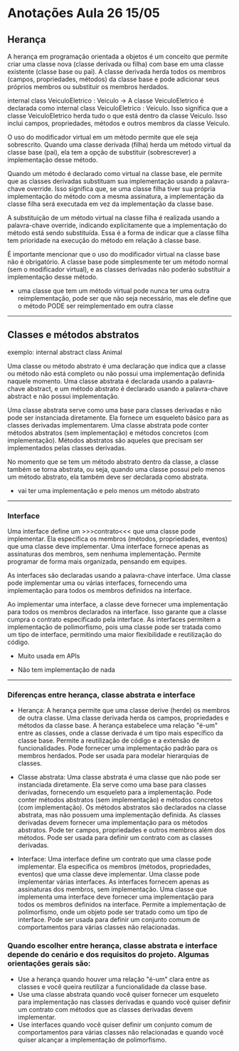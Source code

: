 # Anotações Aula 26 15/05

## Herança

A herança em programação orientada a objetos é um conceito que permite criar uma classe nova (classe derivada ou filha) com base em uma classe existente (classe base ou pai). A classe derivada herda todos os membros (campos, propriedades, métodos) da classe base e pode adicionar seus próprios membros ou substituir os membros herdados.

internal class VeiculoEletrico : Veiculo -> A classe VeiculoEletrico é declarada como internal class VeiculoEletrico : Veiculo. Isso significa que a classe VeiculoEletrico herda tudo o que está dentro da classe Veiculo. Isso inclui campos, propriedades, métodos e outros membros da classe Veiculo.

O uso do modificador virtual em um método permite que ele seja sobrescrito. Quando uma classe derivada (filha) herda um método virtual da classe base (pai), ela tem a opção de substituir (sobrescrever) a implementação desse método.

Quando um método é declarado como virtual na classe base, ele permite que as classes derivadas substituam sua implementação usando a palavra-chave override. Isso significa que, se uma classe filha tiver sua própria implementação do método com a mesma assinatura, a implementação da classe filha será executada em vez da implementação da classe base.

A substituição de um método virtual na classe filha é realizada usando a palavra-chave override, indicando explicitamente que a implementação do método está sendo substituída. Essa é a forma de indicar que a classe filha tem prioridade na execução do método em relação à classe base.

É importante mencionar que o uso do modificador virtual na classe base não é obrigatório. A classe base pode simplesmente ter um método normal (sem o modificador virtual), e as classes derivadas não poderão substituir a implementação desse método.

- uma classe que tem um método virtual pode nunca ter uma outra reimplementação, pode ser que não seja necessário, mas ele define que o método PODE ser reimplementado em outra classe

---

## Classes e métodos abstratos

exemplo: internal abstract class Animal

Uma classe ou método abstrato é uma declaração que indica que a classe ou método não está completo ou não possui uma implementação definida naquele momento. Uma classe abstrata é declarada usando a palavra-chave abstract, e um método abstrato é declarado usando a palavra-chave abstract e não possui implementação.

Uma classe abstrata serve como uma base para classes derivadas e não pode ser instanciada diretamente. Ela fornece um esqueleto básico para as classes derivadas implementarem. Uma classe abstrata pode conter métodos abstratos (sem implementação) e métodos concretos (com implementação). Métodos abstratos são aqueles que precisam ser implementados pelas classes derivadas.

No momento que se tem um método abstrato dentro da classe, a classe também se torna abstrata, ou seja, quando uma classe possui pelo menos um método abstrato, ela também deve ser declarada como abstrata.

- vai ter uma implementação e pelo menos um método abstrato

---

### Interface

Uma interface define um >>>contrato<<< que uma classe pode implementar. Ela especifica os membros (métodos, propriedades, eventos) que uma classe deve implementar. Uma interface fornece apenas as assinaturas dos membros, sem nenhuma implementação. Permite programar de forma mais organizada, pensando em equipes.

As interfaces são declaradas usando a palavra-chave interface. Uma classe pode implementar uma ou várias interfaces, fornecendo uma implementação para todos os membros definidos na interface.

Ao implementar uma interface, a classe deve fornecer uma implementação para todos os membros declarados na interface. Isso garante que a classe cumpra o contrato especificado pela interface. As interfaces permitem a implementação de polimorfismo, pois uma classe pode ser tratada como um tipo de interface, permitindo uma maior flexibilidade e reutilização do código.

- Muito usada em APIs

- Não tem implementação de nada

---

### Diferenças entre herança, classe abstrata e interface

- Herança:
  A herança permite que uma classe derive (herde) os membros de outra classe.
  Uma classe derivada herda os campos, propriedades e métodos da classe base.
  A herança estabelece uma relação "é-um" entre as classes, onde a classe derivada é um tipo mais específico da classe base.
  Permite a reutilização de código e a extensão de funcionalidades.
  Pode fornecer uma implementação padrão para os membros herdados.
  Pode ser usada para modelar hierarquias de classes.

- Classe abstrata:
  Uma classe abstrata é uma classe que não pode ser instanciada diretamente.
  Ela serve como uma base para classes derivadas, fornecendo um esqueleto para a implementação.
  Pode conter métodos abstratos (sem implementação) e métodos concretos (com implementação).
  Os métodos abstratos são declarados na classe abstrata, mas não possuem uma implementação definida.
  As classes derivadas devem fornecer uma implementação para os métodos abstratos.
  Pode ter campos, propriedades e outros membros além dos métodos.
  Pode ser usada para definir um contrato com as classes derivadas.

- Interface:
  Uma interface define um contrato que uma classe pode implementar.
  Ela especifica os membros (métodos, propriedades, eventos) que uma classe deve implementar.
  Uma classe pode implementar várias interfaces.
  As interfaces fornecem apenas as assinaturas dos membros, sem implementação.
  Uma classe que implementa uma interface deve fornecer uma implementação para todos os membros definidos na interface.
  Permite a implementação de polimorfismo, onde um objeto pode ser tratado como um tipo de interface.
  Pode ser usada para definir um conjunto comum de comportamentos para várias classes não relacionadas.


### Quando escolher entre herança, classe abstrata e interface depende do cenário e dos requisitos do projeto. Algumas orientações gerais são:

- Use a herança quando houver uma relação "é-um" clara entre as classes e você queira reutilizar a funcionalidade da classe base.
- Use uma classe abstrata quando você quiser fornecer um esqueleto para implementação nas classes derivadas e quando você quiser definir um contrato com métodos que as classes derivadas devem implementar.
- Use interfaces quando você quiser definir um conjunto comum de comportamentos para várias classes não relacionadas e quando você quiser alcançar a implementação de polimorfismo.
